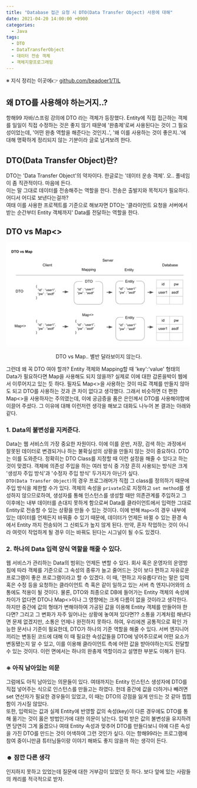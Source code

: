 ```yaml
---
title: "Database 접근 요청 시 DTO(Data Transfer Object) 사용에 대해"
date: 2021-04-20 14:00:00 +0900
categories:
  - Java
tags:
  - DTO
  - DataTransferObject
  - 데이터 전송 객체
  - 객체지향프로그래밍
---
```


※ 지식 정리는 이곳에👉 [github.com/beadoer1/TIL](https://github.com/beadoer1/TIL)  

## 왜 DTO를 사용해야 하는거지..?
항해99 자바/스프링 강의에 DTO 라는 객체가 등장했다. Entity에 직접 접근하는 객체를 일일이 직접 수정하는 것은 좋지 않기 때문에 '완충제'로써 사용된다는 것이 그 필요성이었는데, '어떤 완충 역할을 해준다는 것인지..', '왜 이를 사용하는 것이 좋은지..'에 대해 명확하게 정리되지 않는 기분이라 글로 남겨보려 한다.

## DTO(Data Transfer Object)란?
DTO는 'Data Transfer Object'의 약자이다. 한글로는 '데이터 운송 객체'. 오.. 풀네임이 좀 직관적이다. 마음에 든다.  
이는 말 그대로 데이터를 전송해주는 역할을 한다. 전송은 출발지와 목적지가 필요하다. 어디서 어디로 보낸다는걸까?  
여태 이를 사용한 프로젝트를 기준으로 해보자면 DTO는 '클라이언트 요청을 서버에서 받는 순간부터 Entity 객체까지' Data를 전달하는 역할을 한다.

## DTO vs Map<>
<p align="center"><img src="/assets/images/DTOvsMap.png"></p>
<div align="center">DTO vs Map.. 별반 달라보이지 않는다.</div>  

그런데 왜 꼭 DTO 여야 할까? Entity 객체와 Mapping할 때 'key':'value' 형태의 Data가 필요하다면 Map을 사용해도 되지 않을까? 실제로 이에 대한 갑론을박이 웹에서 이루어지고 있는 듯 하다. 필자도 Map<>을 사용하는 것이 따로 객체를 만들지 않아도 되고 DTO를 사용하는 것과 큰 차이 없다고 생각했다. 그래서 비슷하면 더 편한 Map<>을 사용하자는 주의였는데, 이에 궁금증을 품은 은인께서 DTO를 사용해야함에 이끌어 주셨다. 그 이유에 대해 이런저런 생각을 해보고 대화도 나누어 본 결과는 아래와 같다.  

### 1. Data의 불변성을 지켜준다.
Data는 웹 서비스의 가장 중요한 자원이다. 이에 이를 운반, 저장, 검색 하는 과정에서 잘못된 데이터로 변경되거나 하는 불확실성의 상황을 만들지 않는 것이 중요하다. DTO는 이를 도와준다. 정확히는 DTO Class를 지정할 때 이런 설정을 해줄 수 있다고 하는 것이 맞겠다. 객체에 의존성 주입을 하는 여러 방식 중 가장 흔히 사용되는 방식은 크게 '생성자 주입 방식'과 '수정자 주입 방식' 두가지가 아닌가 싶다.  
`DTO(Data Transfer Object)`의 경우 프로그래머가 직접 그 class를 정의하기 때문에 주입 방식을 제한할 수가 있다. 객체의 속성을 `private`으로 지정하고 `set method`를 생성하지 않으므로하여, 생성자를 통해 인스턴스를 생성할 때만 의존관계를 주입하고 그 이후에는 내부 데이터를 손대지 못하게 함으로써 Data를 클라이언트에서 입력한 그대로 Entity로 전송할 수 있는 상황을 만들 수 있는 것이다.
이에 반해 `Map<>`의 경우 내부에 있는 데이터를 언제든지 바꿔줄 수 있기 때문에, 데이터가 언제든 바뀔 수 있는 환경 속에서 Entity 까지 전송되어 그 신뢰도가 높지 않게 된다. 만약, 혼자 작업하는 것이 아니라 여럿이 작업하게 될 경우 이는 바꿔도 된다는 시그널이 될 수도 있겠다.

### 2. 하나의 Data 입력 양식 역할을 해줄 수 있다.
웹 서비스가 관리하는 Data의 범위는 언제든 변할 수 있다. 회사 혹은 운영자의 운영방침에 따라 객체를 기준으로 그 속성의 종류가 늘고 줄어드는 것이 보다 편하고 자유로운 프로그램이 좋은 프로그램이라고 할 수 있겠다. 이 때, '편하고 자유롭다'라는 말은 입력 혹은 수정 등을 요청하는 클라이언트 측 혹은 같이 일하고 있는 서버 측 엔지니어와의 소통에도 적용이 될 것이다. 물론, DTO와 최종으로 DB에 들어가는 Entity 객체의 속성에 차이가 없다면 DTO나 Map<>이나 그 영향에는 크게 다름이 없을 것이라고 생각한다. 하지만 중간에 값의 형태가 변해야하여 가공된 값을 이용해 Entity 객체를 만들어야 한다면? 그리고 그 변화가 자주 일어나는 상황에 놓여져 있다면?? 소통을 기계처럼 해낸다면 문제 없겠지만, 소통은 언제나 완전하지 못하다. 하여, 우리에겐 공통적으로 확인 가능한 문서나 기준이 필요한데, DTO가 하나의 기준 역할을 해줄 수 있다. 서버 엔지니어 끼리는 변동된 코드에 대해 이 때 필요한 속성값들을 DTO에 넣어주므로써 어떤 요소가 변동됐는지 알 수 있고, 이를 이용해 클라이언트 측에 어떤 값을 받아야하는지도 전달할 수 있는 것이다. 이런 면에서는 하나의 완충제 역할이라고 설명한 부분도 이해가 된다.

### ※ 아직 남아있는 의문
그럼에도 아직 남아있는 의문들이 있다. 여태까지는 Entity 인스턴스 생성자에 DTO를 직접 넣어주는 식으로 인스턴스를 만들고는 하였다. 헌데 중간에 값을 더하거나 빼려면 set 연산자가 필요한 경우들이 있었고, 이 때는 DTO의 강점을 잃게 만드는 것 같아 찝찝함이 가시질 않았다.  
또한, 입력되는 값과 실제 Entity에 반영할 값의 속성(key)이 다른 경우에도 DTO를 통해 옮기는 것이 옳은 방법인가에 대한 의문이 남는다. 입력 받은 값의 불변성을 유지하려면 당연히 그게 옳겠으나 여태 Entity 속성과 맞추어 DTO를 만들다보니 아예 다른 속성을 가진 DTO를 만드는 것이 어색하여 그런 것인가 싶다. 이는 항해99라는 프로그램에 참여 중이니만큼 튜터님들이랑 이야기 해봐도 좋지 않을까 하는 생각이 든다. 

### ☻ 잠깐 다른 생각
인지하지 못하고 있었는데 질문에 대한 거부감이 있었던 듯 하다. 보다 앞에 있는 사람들의 캐리를 적극적으로 받자.
 
